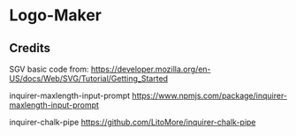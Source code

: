# Logo-Maker

## Credits

SGV basic code from:
https://developer.mozilla.org/en-US/docs/Web/SVG/Tutorial/Getting_Started

inquirer-maxlength-input-prompt
https://www.npmjs.com/package/inquirer-maxlength-input-prompt

inquirer-chalk-pipe
https://github.com/LitoMore/inquirer-chalk-pipe
